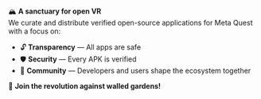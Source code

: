 🏔️ **A sanctuary for open VR**  
We curate and distribute verified open-source applications for Meta Quest with a focus on:
- 🔓 **Transparency** — All apps are safe
- 🛡️ **Security** — Every APK is verified
- 🤝 **Community** — Developers and users shape the ecosystem together

🚀 **Join the revolution against walled gardens!**
